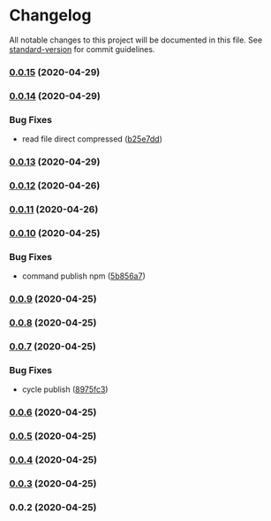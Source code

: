 # Changelog

All notable changes to this project will be documented in this file. See [standard-version](https://github.com/conventional-changelog/standard-version) for commit guidelines.

### [0.0.15](https://github.com/sprabowo/lafzi.js/compare/v0.0.14...v0.0.15) (2020-04-29)

### [0.0.14](https://github.com/sprabowo/lafzi.js/compare/v0.0.12...v0.0.14) (2020-04-29)


### Bug Fixes

* read file direct compressed ([b25e7dd](https://github.com/sprabowo/lafzi.js/commit/b25e7dd7e56b687669104870982a9068eac80248))

### [0.0.13](https://github.com/sprabowo/lafzi.js/compare/v0.0.12...v0.0.13) (2020-04-29)

### [0.0.12](https://github.com/sprabowo/lafzi.js/compare/v0.0.11...v0.0.12) (2020-04-26)

### [0.0.11](https://github.com/sprabowo/lafzi.js/compare/v0.0.10...v0.0.11) (2020-04-26)

### [0.0.10](https://github.com/sprabowo/lafzi.js/compare/v0.0.9...v0.0.10) (2020-04-25)


### Bug Fixes

* command publish npm ([5b856a7](https://github.com/sprabowo/lafzi.js/commit/5b856a72fdfb0fc7898c8931cf03b211adefc02c))

### [0.0.9](https://github.com/sprabowo/lafzi.js/compare/v0.0.8...v0.0.9) (2020-04-25)

### [0.0.8](https://github.com/sprabowo/lafzi.js/compare/v0.0.7...v0.0.8) (2020-04-25)

### [0.0.7](https://github.com/sprabowo/lafzi.js/compare/v0.0.6...v0.0.7) (2020-04-25)


### Bug Fixes

* cycle publish ([8975fc3](https://github.com/sprabowo/lafzi.js/commit/8975fc34dee685cf323378bfb88b9598fc090c4a))

### [0.0.6](https://github.com/sprabowo/lafzi.js/compare/v0.0.5...v0.0.6) (2020-04-25)

### [0.0.5](https://github.com/sprabowo/lafzi.js/compare/v0.0.4...v0.0.5) (2020-04-25)

### [0.0.4](https://github.com/sprabowo/lafzi.js/compare/v0.0.3...v0.0.4) (2020-04-25)

### [0.0.3](https://github.com/sprabowo/lafzi.js/compare/v0.0.2...v0.0.3) (2020-04-25)

### 0.0.2 (2020-04-25)
